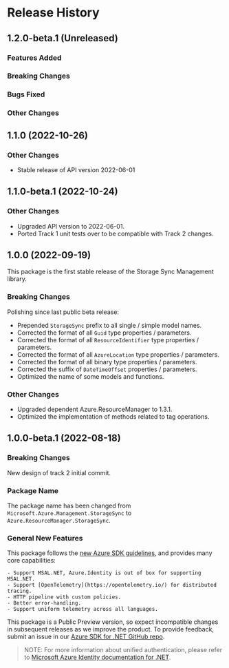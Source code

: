 # Release History

## 1.2.0-beta.1 (Unreleased)

### Features Added

### Breaking Changes

### Bugs Fixed

### Other Changes

## 1.1.0 (2022-10-26)

### Other Changes
- Stable release of API version 2022-06-01

## 1.1.0-beta.1 (2022-10-24)

### Other Changes

- Upgraded API version to 2022-06-01.
- Ported Track 1 unit tests over to be compatible with Track 2 changes.  

## 1.0.0 (2022-09-19)

This package is the first stable release of the Storage Sync Management library.

### Breaking Changes

Polishing since last public beta release:
- Prepended `StorageSync` prefix to all single / simple model names.
- Corrected the format of all `Guid` type properties / parameters.
- Corrected the format of all `ResourceIdentifier` type properties / parameters.
- Corrected the format of all `AzureLocation` type properties / parameters.
- Corrected the format of all binary type properties / parameters.
- Corrected the suffix of `DateTimeOffset` properties / parameters.
- Optimized the name of some models and functions.

### Other Changes

- Upgraded dependent Azure.ResourceManager to 1.3.1.
- Optimized the implementation of methods related to tag operations.

## 1.0.0-beta.1 (2022-08-18)

### Breaking Changes

New design of track 2 initial commit.

### Package Name

The package name has been changed from `Microsoft.Azure.Management.StorageSync` to `Azure.ResourceManager.StorageSync`.

### General New Features

This package follows the [new Azure SDK guidelines](https://azure.github.io/azure-sdk/general_introduction.html), and provides many core capabilities:

    - Support MSAL.NET, Azure.Identity is out of box for supporting MSAL.NET.
    - Support [OpenTelemetry](https://opentelemetry.io/) for distributed tracing.
    - HTTP pipeline with custom policies.
    - Better error-handling.
    - Support uniform telemetry across all languages.

This package is a Public Preview version, so expect incompatible changes in subsequent releases as we improve the product. To provide feedback, submit an issue in our [Azure SDK for .NET GitHub repo](https://github.com/Azure/azure-sdk-for-net/issues).

> NOTE: For more information about unified authentication, please refer to [Microsoft Azure Identity documentation for .NET](https://docs.microsoft.com//dotnet/api/overview/azure/identity-readme?view=azure-dotnet).
